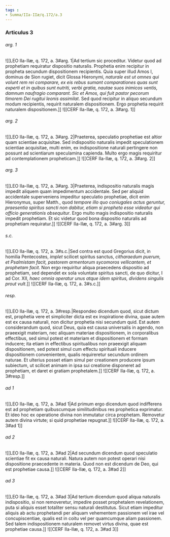 ```yaml
---
tags : 
- Summa/IIa-IIæ/q.172/a.3
---
```


### Articulus 3

###### arg. 1
![[LEO IIa-IIæ, q. 172, a. 3#arg. 1|Ad tertium sic proceditur. Videtur quod ad prophetiam requiratur dispositio naturalis. Prophetia enim recipitur in propheta secundum dispositionem recipientis. Quia super illud Amos I, dominus de Sion rugiet, dicit Glossa Hieronymi, *naturale est ut omnes qui volunt rem rei comparare, ex eis rebus sumant comparationes quas sunt experti et in quibus sunt nutriti, verbi gratia, nautae suos inimicos ventis, damnum naufragio comparant. Sic et Amos, qui fuit pastor pecorum timorem Dei rugitui leonis assimilat*. Sed quod recipitur in aliquo secundum modum recipientis, requirit naturalem dispositionem. Ergo prophetia requirit naturalem dispositionem.]]
![[CERF IIa-IIæ, q. 172, a. 3#arg. 1]]

###### arg. 2
![[LEO IIa-IIæ, q. 172, a. 3#arg. 2|Praeterea, speculatio prophetiae est altior quam scientiae acquisitae. Sed indispositio naturalis impedit speculationem scientiae acquisitae, multi enim, ex indispositione naturali pertingere non possunt ad scientiarum speculamina capienda. Multo ergo magis requiritur ad contemplationem propheticam.]]
![[CERF IIa-IIæ, q. 172, a. 3#arg. 2]]

###### arg. 3
![[LEO IIa-IIæ, q. 172, a. 3#arg. 3|Praeterea, indispositio naturalis magis impedit aliquem quam impedimentum accidentale. Sed per aliquid accidentale superveniens impeditur speculatio prophetiae, dicit enim Hieronymus, super Matth., quod *tempore illo quo coniugales actus geruntur, praesentia spiritus sancti non dabitur, etiam si propheta esse videatur qui officio generationis obsequitur*. Ergo multo magis indispositio naturalis impedit prophetiam. Et sic videtur quod bona dispositio naturalis ad prophetiam requiratur.]]
![[CERF IIa-IIæ, q. 172, a. 3#arg. 3]]

###### s.c.
![[LEO IIa-IIæ, q. 172, a. 3#s.c.|Sed contra est quod Gregorius dicit, in homilia Pentecostes, *implet* scilicet spiritus sanctus, *citharaedum puerum, et Psalmistam facit, pastorem armentorum sycomoros vellicantem, et prophetam facit*. Non ergo requiritur aliqua praecedens dispositio ad prophetiam, sed dependet ex sola voluntate spiritus sancti, de quo dicitur, I ad Cor. XII, *haec omnia operatur unus atque idem spiritus, dividens singulis prout vult*.]]
![[CERF IIa-IIæ, q. 172, a. 3#s.c.]]

###### resp.
![[LEO IIa-IIæ, q. 172, a. 3#resp.|Respondeo dicendum quod, sicut dictum est, prophetia vere et simpliciter dicta est ex inspiratione divina, quae autem est ex causa naturali, non dicitur prophetia nisi secundum quid. Est autem considerandum quod, sicut Deus, quia est causa universalis in agendo, non praeexigit materiam, nec aliquam materiae dispositionem, in corporalibus effectibus, sed simul potest et materiam et dispositionem et formam inducere; ita etiam in effectibus spiritualibus non praeexigit aliquam dispositionem, sed potest simul cum effectu spirituali inducere dispositionem convenientem, qualis requireretur secundum ordinem naturae. Et ulterius posset etiam simul per creationem producere ipsum subiectum, ut scilicet animam in ipsa sui creatione disponeret ad prophetiam, et daret ei gratiam prophetalem.]]
![[CERF IIa-IIæ, q. 172, a. 3#resp.]]

###### ad 1
![[LEO IIa-IIæ, q. 172, a. 3#ad 1|Ad primum ergo dicendum quod indifferens est ad prophetiam quibuscumque similitudinibus res prophetica exprimatur. Et ideo hoc ex operatione divina non immutatur circa prophetam. Removetur autem divina virtute; si quid prophetiae repugnat.]]
![[CERF IIa-IIæ, q. 172, a. 3#ad 1]]

###### ad 2
![[LEO IIa-IIæ, q. 172, a. 3#ad 2|Ad secundum dicendum quod speculatio scientiae fit ex causa naturali. Natura autem non potest operari nisi dispositione praecedente in materia. Quod non est dicendum de Deo, qui est prophetiae causa.]]
![[CERF IIa-IIæ, q. 172, a. 3#ad 2]]

###### ad 3
![[LEO IIa-IIæ, q. 172, a. 3#ad 3|Ad tertium dicendum quod aliqua naturalis indispositio, si non removeretur, impedire posset prophetalem revelationem, puta si aliquis esset totaliter sensu naturali destitutus. Sicut etiam impeditur aliquis ab actu prophetandi per aliquam vehementem passionem vel irae vel concupiscentiae, qualis est in coitu vel per quamcumque aliam passionem. Sed talem indispositionem naturalem removet virtus divina, quae est prophetiae causa.]]
![[CERF IIa-IIæ, q. 172, a. 3#ad 3]]

